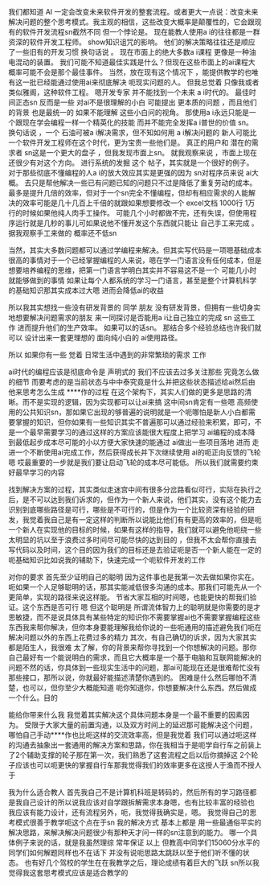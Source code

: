 我们都知道 AI 一定会改变未来软件开发的整套流程。或者更大一点说：改变未来解决问题的整个思考模式。我主观的相信，这些改变大概率是颠覆性的，它会跟现有的软件开发流程sn截然不同 但一个悖论是。 现在能教人使用a i的往往都是一群资深的软件开发工程师。 show知识诅咒的影响。 他们的解决策略往往还是顺应了一些旧有的开发习惯 换句话说 。 现在市面上的绝大多数a i课程 更像是一种油电混动的装置。 我们可能不知道最佳实践是什么？但现在这些市面上的ai课程大概率可能不会是那个最佳事件。 当然，放在现有这个情况下 ，能提供教学的也唯有这一批已经能通过使用ai来彻底解决 呃现实问题的人。 但我总觉着 只像我或者类似雅阁，这种软件工程。 嗯开发专家 并不能找到一个未来 a i时代的。 最佳时间正态sn 反而是一些 对ai不是很理解的小白 可能提出 更本质的问题 ，而且他们的背景 也是最统一的 如果不能理解 这些小白问的视角。 那使用a i永远只能是一个跟现在学会编程一样一个精英化的技能 而并不能完全发挥a i普世的价值 sn。 换句话说 ，一个 石油可被a i解决需求，但不知如何用 a i解决问题的 新人可能比一个软件开发工程师在这个时代，更为宝贵一些他们是。 真正的用户和 潜在的需求者 sn这是一个更大的盘子 ，但我发现市面上sn。 就我观察来说 ，市面上现在还很少有对这个方向。 进行系统的发掘 这个 帖子，其实就是一个很好的例子。 对于那些彻底不懂编程的人a i的放大效应其实是更强的因为 sn对程序员来说 ai大概。 去只是帮他解决一些已有问题已知的问题只不过是降低了重复劳动的成本。 最多是提升几倍的效率，但对于一个sn完全不懂编程，但却有相应需求的人能解决的效率可能是几十几百上千倍的就跟如果想要修改一个 excel文档 1000行 1万行的时候如果他纯人肉手工操作。 可能几个小时都做不完，还有失误，但使用程序运行就是几秒的事儿可如果说他不懂开发这个东西就只能让 自己手工来完成 。据我观察手工来做的 概率还不低sn

当然，其实大多数问题都可以通过学编程来解决。但其实写代码是一项嗯基础成本很高的事情对于一个已经掌握编程的人来说，嗯在学一门语言没有任何成本，但是想要培养编程的思维，把第一门语言学明白其实并不容易这不是一个 可能几小时就能够做到的事情 如果让每个人都系统的学习一门语言，甚至是整个计算机科学的基础知识那其实成本过大嗯 进而会降低ai的收益 

所以我其实想找一些没有研发背景的 同学 朋友 没有研发背景，但拥有一些切身实地想要解决问题需求的朋友 来一同探讨是否能用a i让自己独立的完成 sn 这些工作 进而提升他们的生产效率。 如果可以的话sn。 那结合多个经验总结也许我们就可以 设计出来一套更理想的 面向纯小白的 ai使用路径。 

所以 如果你有一些 觉着 日常生活中遇到的非常繁琐的需求 工作 

ai时代的编程应该是彻底命令是 声明式的 我们不应该去过多关注那些 究竟怎么做的细节 而要考虑的是当前状态与中中泰究竟是什么并把这些状态描述给ai然后由他来思考怎么生成 ****作的过程 在这个架构下，其实人们做的更多是思路的清晰。而不是实现的逻辑，因为实现都可以让ai来搞 这中间sn肯定有一些嗯 高频使用的公共知识sn，那如果它出现的够普遍的说明就是一个呃哪怕是新人小白都需要掌握的知识，但你如果有一些知识其实不普遍那可以通过经验来积累，即可，不是一个最早需要学习的通过这样的方案应该能很大程度上把学习 ai编程的成本降到最低起步成本尽可能的小以方便大家快速的能通过 ai做出一些项目落地 进而 走进一个不断使用ai完成工作，然后获得成长并下次继续使用 ai的呃正向反馈的飞轮嗯 哎最重要的一步就是我们要让启动飞轮的成本尽可能低。 所以我们就需要约束好最早学习的内容


找到解决方案的过程，其实类似走迷宫中间有很多分岔路看似可行，实际在执行之后，是不可以达到我们诉求的，但作为一个新人来说，他们其实，没有这个能力去识别到底哪些路径是可行，哪些是不可行的，但是作为一个比较资深有经验的研发，我觉着我自己是有一定这样的判断所以说能比他们有有更高的效率的，但是呃一个新人在实现他的目标的时候，如果有这样的指导，我们就可以避免他呃绕一些太明显的坑以至于浪费过多时间尽可能尽快的达到目的 ，但我不太会帮你直接去写代码以及时间，这个目的因为我们的目标还是去验证呃是否一个新人能在一定的呃基础知识比如说我的辅助下，快速完成一个呃软件开发的工作 

对你的要求
首先至少证明自己的聪明 因为这件事也是我第一次去做如果你实在。 呃如果一个人足够聪明的话，那其实能减低很多沟通的成本。那我们可能先从一个更简单，实现的路径来说这样能。 节省大家互相的时间嗯，也能更快的帮我们验证。这个东西是否可行 嗯 但这个聪明是 所谓流体智力上的聪明就是你需要的是才思敏捷，而不是说具体具有某些特定的知识你不需要掌握ai也不需要掌握编程这些东西我来帮你解决，但你本身要能理解我给你说的一些呃通用的描述避免我们呃在解决问题以外的东西上花费过多的精力
其次，有自己确切的诉求，因为大家其实都是陌生人，我很难 太了解，你的背景来帮你寻找到一个你想解决的问题。那你自己最好有一个能说明白的需求，而且它大概率是一个基于电脑和互联网能解决的问题不然的话，你具体到一些现实生活中的问题，那ai可能现在还是很难帮忙没有那些接口，那所以说，你就最好能描述清楚你遇到的。 困难是什么然后哪怕不清楚，也可以，但你至少大概能知道 呃你知道你，你想要解决什么东西。然后做成一个什么。目的 

能给你带来什么我
我觉着其实解决这个具体问题本身是一个最不重要的因素因为。 受限于大家大量的前置沟通，以及双方时间上的延迟那可能解决这个问题，哪怕自己手动****作也比呃这样的交流效率高，但是我觉着 我们可以通过呃这样的沟通去抽象出一套通用的解决方案和思路，你在我相当于是呃学自行车之前装上了2个辅助支撑的轮子那在第一次，我们熟悉了这套流程之后以后你摘掉这 2个轮子应该也可以呃更快的掌握自行车那我觉得我们的效率更多在这授人于渔而不授人于

我为什么适合教人 首先我自己不是计算机科班是转码的，然后所有的学习路径都是我自己设计的所以说我应该对自学跟拆解需求本身嗯，也有比较丰富的经验也 我应该有能力设计，还有流程另外，呃，我觉得我确实是，嗯。 我觉得自己的思考模式很善于教学呃这个点在于sn 我的解决方式 基本上都是 用一些最通俗平实的解决思路，来解决解决问题很少有那种天才问一样的sn注意到的能力。 哪一个具体例子来说的话，就是我虽然理综 常年保证 以上 但教高中同学们15060分水平的同学们如何解题同样也不在话下 并没有说呃思路太跳跃以至于他们听不懂的状态。 也有好几个驾校的学生在在我教学之后，理论成绩有着巨大的飞跃 sn所以我觉得我这套思考模式应该是适合教学的
